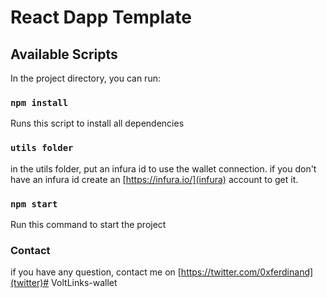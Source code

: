 # React Dapp Template


## Available Scripts

In the project directory, you can run:

### `npm install`

Runs this script to install all dependencies

### `utils folder`

in the utils folder, put an infura id to use the wallet connection.
if you don't have an infura id create an [https://infura.io/](infura) account to get it.

### `npm start`

Run this command to start the project

### Contact 

if you have any question, contact me on [https://twitter.com/0xferdinand](twitter)# VoltLinks-wallet
